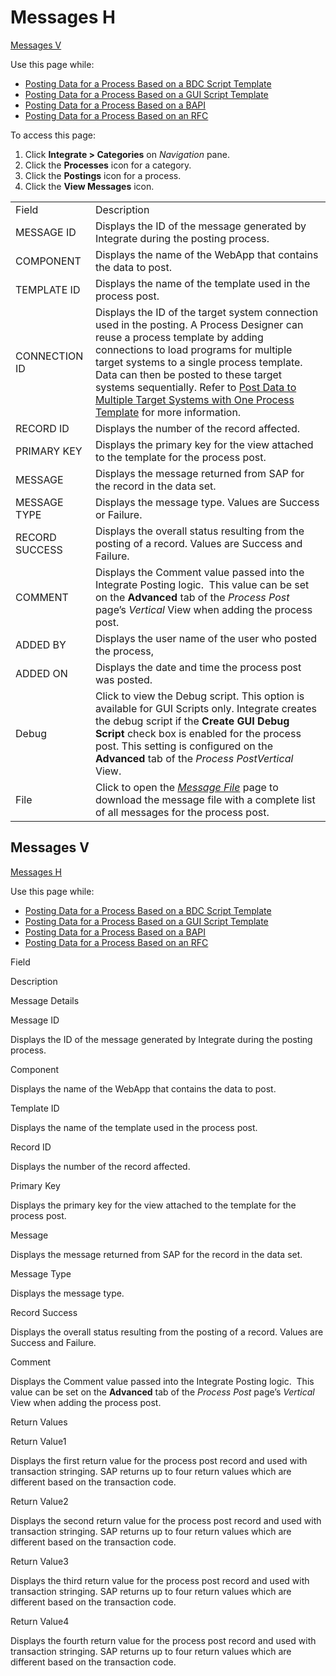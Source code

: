 # Messages H

[Messages V](#Messages_V)

<div class="use">

Use this page while:

  - [Posting Data for a Process Based on a BDC Script
    Template](../Use_Cases/Post_Data_for_a_Process_Based_on_a_BDC_Script_Template.htm)
  - [Posting Data for a Process Based on a GUI Script
    Template](../Use_Cases/Post_Data_for_a_Process_Based_on_a_GUI_Script_Template.htm)
  - [Posting Data for a Process Based on a
    BAPI](../Use_Cases/Post_Data_for_a_Process_Based_on_a_BAPI.htm)
  - [Posting Data for a Process Based on an
    RFC](../Use_Cases/Post_Data_for_a_Process_Based_on_an_RFC.htm)

</div>

To access this page:

1.  Click <span style="font-weight: bold;">Integrate \>
    </span>**Categories** on *Navigation
    <span style="font-style: normal;">pane</span>*.
2.  Click the **Processes** icon for a category.
3.  Click the **Postings** icon for a process.
4.  Click the **View Messages**
icon.

|                |                                                                                                                                                                                                                                                                                                                                                                                                                                                                      |
| -------------- | -------------------------------------------------------------------------------------------------------------------------------------------------------------------------------------------------------------------------------------------------------------------------------------------------------------------------------------------------------------------------------------------------------------------------------------------------------------------- |
| Field          | Description                                                                                                                                                                                                                                                                                                                                                                                                                                                          |
| MESSAGE ID     | Displays the ID of the message generated by Integrate during the posting process.                                                                                                                                                                                                                                                                                                                                                                                    |
| COMPONENT      | Displays the name of the WebApp that contains the data to post.                                                                                                                                                                                                                                                                                                                                                                                                      |
| TEMPLATE ID    | Displays the name of the template used in the process post.                                                                                                                                                                                                                                                                                                                                                                                                          |
| CONNECTION ID  | Displays the ID of the target system connection used in the posting. A Process Designer can reuse a process template by adding connections to load programs for multiple target systems to a single process template. Data can then be posted to these target systems sequentially. Refer to [Post Data to Multiple Target Systems with One Process Template](../Use_Cases/Post_Data_to_Multiple_Target_Systems_with_One_Process_Template.htm) for more information. |
| RECORD ID      | Displays the number of the record affected.                                                                                                                                                                                                                                                                                                                                                                                                                          |
| PRIMARY KEY    | Displays the primary key for the view attached to the template for the process post.                                                                                                                                                                                                                                                                                                                                                                                 |
| MESSAGE        | Displays the message returned from SAP for the record in the data set.                                                                                                                                                                                                                                                                                                                                                                                               |
| MESSAGE TYPE   | Displays the message type. Values are Success or Failure.                                                                                                                                                                                                                                                                                                                                                                                                            |
| RECORD SUCCESS | Displays the overall status resulting from the posting of a record. Values are Success and Failure.                                                                                                                                                                                                                                                                                                                                                                  |
| COMMENT        | Displays the Comment value passed into the Integrate Posting logic.  This value can be set on the **Advanced** tab of the *Process Post* page’s *Vertical* View when adding the process post.                                                                                                                                                                                                                                                                        |
| ADDED BY       | Displays the user name of the user who posted the process,                                                                                                                                                                                                                                                                                                                                                                                                           |
| ADDED ON       | Displays the date and time the process post was posted.                                                                                                                                                                                                                                                                                                                                                                                                              |
| Debug          | Click to view the Debug script. This option is available for GUI Scripts only. Integrate creates the debug script if the **Create GUI Debug Script** check box is enabled for the process post. This setting is configured on the **Advanced** tab of the *Process PostVertical* View.                                                                                                                                                                               |
| File           | Click to open the *[Message File](Message_File.htm)* page to download the message file with a complete list of all messages for the process post.                                                                                                                                                                                                                                                                                                                    |

## <span id="Messages_V"></span>Messages V

[Messages H](Messages_H.htm)

<div class="use">

Use this page while:

  - [Posting Data for a Process Based on a BDC Script
    Template](../Use_Cases/Post_Data_for_a_Process_Based_on_a_BDC_Script_Template.htm)
  - [Posting Data for a Process Based on a GUI Script
    Template](../Use_Cases/Post_Data_for_a_Process_Based_on_a_GUI_Script_Template.htm)
  - [Posting Data for a Process Based on a
    BAPI](../Use_Cases/Post_Data_for_a_Process_Based_on_a_BAPI.htm)
  - [Posting Data for a Process Based on an
    RFC](../Use_Cases/Post_Data_for_a_Process_Based_on_an_RFC.htm)

</div>

Field

Description

Message Details

Message ID

Displays the ID of the message generated by Integrate during the posting
process.

Component

Displays the name of the WebApp that contains the data to post.

Template ID

Displays the name of the template used in the process post.

Record ID

Displays the number of the record affected.

Primary Key

Displays the primary key for the view attached to the template for the
process post.

Message

Displays the message returned from SAP for the record in the data set.

Message Type

Displays the message type.

Record Success

Displays the overall status resulting from the posting of a record.
Values are Success and Failure.

Comment

Displays the Comment value passed into the Integrate Posting
logic.  This value can be set on the **Advanced** tab of the *Process
Post* page’s *Vertical* View when adding the process post.

Return Values

Return Value1

Displays the first return value for the process post record and used
with transaction stringing. SAP returns up to four return values which
are different based on the transaction code.

Return Value2

Displays the second return value for the process post record and used
with transaction stringing. SAP returns up to four return values which
are different based on the transaction code.

Return Value3

Displays the third return value for the process post record and used
with transaction stringing. SAP returns up to four return values which
are different based on the transaction code.

Return Value4

Displays the fourth return value for the process post record and used
with transaction stringing. SAP returns up to four return values which
are different based on the transaction code.
